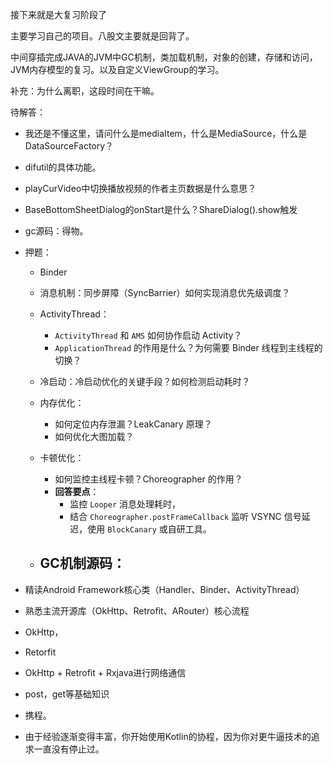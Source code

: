 接下来就是大复习阶段了

主要学习自己的项目。八股文主要就是回背了。

中间穿插完成JAVA的JVM中GC机制，类加载机制，对象的创建，存储和访问，JVM内存模型的复习。以及自定义ViewGroup的学习。

补充：为什么离职，这段时间在干嘛。



待解答：

- 我还是不懂这里，请问什么是mediaItem，什么是MediaSource，什么是DataSourceFactory？    
- difutil的具体功能。

- playCurVideo中切换播放视频的作者主页数据是什么意思？

- BaseBottomSheetDialog的onStart是什么？ShareDialog().show触发





- gc源码：得物。
- 押题：
  - Binder
  - 消息机制：同步屏障（SyncBarrier）如何实现消息优先级调度？
  - ActivityThread：
    - `ActivityThread` 和 `AMS` 如何协作启动 Activity？
    - `ApplicationThread` 的作用是什么？为何需要 Binder 线程到主线程的切换？

  - 冷启动：冷启动优化的关键手段？如何检测启动耗时？
  - 内存优化：
    - 如何定位内存泄漏？LeakCanary 原理？
    - 如何优化大图加载？

  - 卡顿优化：
    - 如何监控主线程卡顿？Choreographer 的作用？
    - **回答要点**：
      - 监控 `Looper` 消息处理耗时，
      - 结合 `Choreographer.postFrameCallback` 监听 VSYNC 信号延迟，使用 `BlockCanary` 或自研工具。

  - GC机制源码：
    - 






- 精读Android Framework核心类（Handler、Binder、ActivityThread）
- 熟悉主流开源库（OkHttp、Retrofit、ARouter）核心流程



- OkHttp，
- Retorfit
- OkHttp + Retrofit + Rxjava进行网络通信
- post，get等基础知识



- 携程。
- 由于经验逐渐变得丰富，你开始使用Kotlin的协程，因为你对更牛逼技术的追求一直没有停止过。

